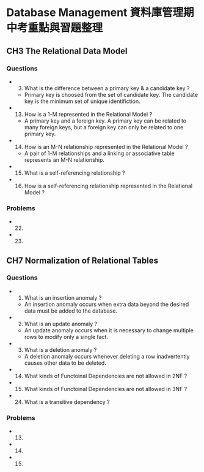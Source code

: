 # Database Management 資料庫管理期中考重點與習題整理

## CH3 The Relational Data Model
### Questions
- 3. What is the difference between a primary key & a candidate key ?
    - Primary key is choosed from the set of candidate key. The candidate key is the minimum set of unique identifiction.

- 13. How is a 1-M represented in the Relational Model ?
    - A primary key and a foreign key. A primary key can be related to many foreign keys, but a foreign key can only be related to one primary key.

- 14. How is an M-N relationship represented in the Relational Model ?
    - A pair of 1-M relationships and a linking or associative table represents an M-N relationship.

- 15. What is a self-referencing relationship ?

- 16. How is a self-referencing relationship represented in the Relational Model ?

### Problems
- 22. 
- 23. 

## CH7 Normalization of Relational Tables
### Questions
- 1. What is an insertion anomaly ?
    - An insertion anomaly occurs when extra data beyond the desired data must be added to the database.

- 2. What is an update anomaly ?
    - An update anomaly occurs when it is necessary to change multiple rows to modify only a single fact.

- 3. What is a deletion anomaly ?
    - A deletion anomaly occurs whenever deleting a row inadvertently causes other data to be deleted.

- 14. What kinds of Functoinal Dependencies are not allowed in 2NF ?
- 15. What kinds of Functoinal Dependencies are not allowed in 3NF ?
- 24. What is a transitive dependency ?
### Problems 
- 13. 
- 14. 
- 15. 
